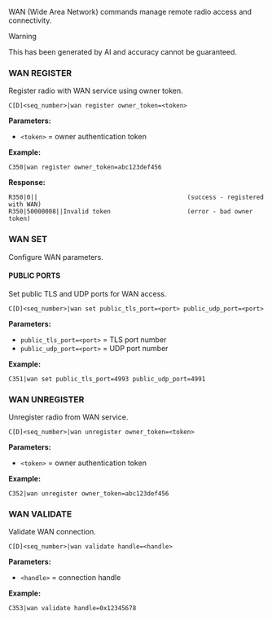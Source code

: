 WAN (Wide Area Network) commands manage remote radio access and connectivity.

> [!WARNING]
> This has been generated by AI and accuracy cannot be guaranteed.

### WAN REGISTER

Register radio with WAN service using owner token.

```
C[D]<seq_number>|wan register owner_token=<token>
```

**Parameters:**
- `<token>` = owner authentication token

**Example:**
```
C350|wan register owner_token=abc123def456
```

**Response:**
```
R350|0||                                         (success - registered with WAN)
R350|50000008||Invalid token                     (error - bad owner token)
```

### WAN SET

Configure WAN parameters.

#### PUBLIC PORTS

Set public TLS and UDP ports for WAN access.

```
C[D]<seq_number>|wan set public_tls_port=<port> public_udp_port=<port>
```

**Parameters:**
- `public_tls_port=<port>` = TLS port number
- `public_udp_port=<port>` = UDP port number

**Example:**
```
C351|wan set public_tls_port=4993 public_udp_port=4991
```

### WAN UNREGISTER

Unregister radio from WAN service.

```
C[D]<seq_number>|wan unregister owner_token=<token>
```

**Parameters:**
- `<token>` = owner authentication token

**Example:**
```
C352|wan unregister owner_token=abc123def456
```

### WAN VALIDATE

Validate WAN connection.

```
C[D]<seq_number>|wan validate handle=<handle>
```

**Parameters:**
- `<handle>` = connection handle

**Example:**
```
C353|wan validate handle=0x12345678
```